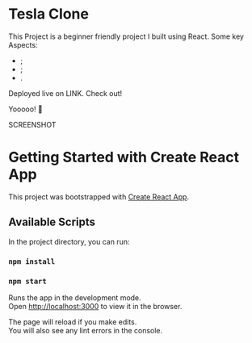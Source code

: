 # Tesla Clone

This Project is a beginner friendly project I built using React. Some key Aspects:

- ;
- ;
- .

Deployed live on LINK. Check out!

Yooooo! 🚀

SCREENSHOT

# Getting Started with Create React App

This project was bootstrapped with [Create React App](https://github.com/facebook/create-react-app).

## Available Scripts

In the project directory, you can run:

### `npm install`
### `npm start`

Runs the app in the development mode.\
Open [http://localhost:3000](http://localhost:3000) to view it in the browser.

The page will reload if you make edits.\
You will also see any lint errors in the console.